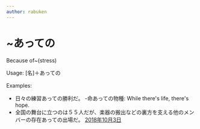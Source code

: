 ```yaml
---
author: rabuken
---
```


# ~あっての

Because of~(stress)

Usage:
[名]＋あっての

Examples:　
- 日々の練習あっての勝利だ。
-命あっての物種: 
	While there's life, there's hope.
- 全国の舞台に立つのは５５人だが、楽器の搬出などの裏方を支える他のメンバーの存在あっての出場だ。 [2018年10月3日](https://www.asahi.com/articles/DA3S13706201.html)